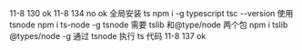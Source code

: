 11-8 130 ok
11-8 134 no ok
全局安装 ts
npm i -g typescript
tsc --version
使用 tsnode
npm i ts-node -g
tsnode 需要 tslib 和@type/node 两个包
npm i tslib @types/node -g
通过 tsnode 执行 ts 代码
11-8 137 ok
